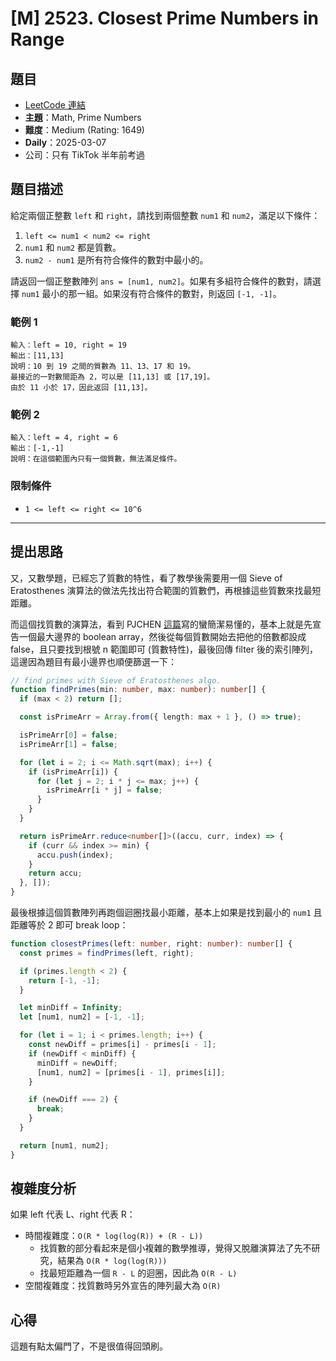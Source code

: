 # \[M\] 2523. Closest Prime Numbers in Range

## 題目

- [LeetCode 連結](https://leetcode.com/problems/closest-prime-numbers-in-range)
- **主題**：Math, Prime Numbers
- **難度**：Medium (Rating: 1649)
- **Daily**：2025-03-07
- 公司：只有 TikTok 半年前考過

## 題目描述

給定兩個正整數 `left` 和 `right`，請找到兩個整數 `num1` 和 `num2`，滿足以下條件：

1. `left <= num1 < num2 <= right`
2. `num1` 和 `num2` 都是質數。
3. `num2 - num1` 是所有符合條件的數對中最小的。

請返回一個正整數陣列 `ans = [num1, num2]`。如果有多組符合條件的數對，請選擇 `num1` 最小的那一組。如果沒有符合條件的數對，則返回 `[-1, -1]`。

### 範例 1

```plain
輸入：left = 10, right = 19
輸出：[11,13]
說明：10 到 19 之間的質數為 11、13、17 和 19。
最接近的一對數間距為 2，可以是 [11,13] 或 [17,19]。
由於 11 小於 17，因此返回 [11,13]。
```

### 範例 2

```plain
輸入：left = 4, right = 6
輸出：[-1,-1]
說明：在這個範圍內只有一個質數，無法滿足條件。
```

### 限制條件

- `1 <= left <= right <= 10^6`

---

## 提出思路

又，又數學題，已經忘了質數的特性，看了教學後需要用一個 Sieve of Eratosthenes 演算法的做法先找出符合範圍的質數們，再根據這些質數來找最短距離。

而這個找質數的演算法，看到 PJCHEN [這篇](https://pjchender.blogspot.com/2017/09/algorithm-sieve-of-eratosthenes.html)寫的蠻簡潔易懂的，基本上就是先宣告一個最大邊界的 boolean array，然後從每個質數開始去把他的倍數都設成 false，且只要找到根號 n 範圍即可 (質數特性)，最後回傳 filter 後的索引陣列，這邊因為題目有最小邊界也順便篩選一下：

```ts
// find primes with Sieve of Eratosthenes algo.
function findPrimes(min: number, max: number): number[] {
  if (max < 2) return [];

  const isPrimeArr = Array.from({ length: max + 1 }, () => true);

  isPrimeArr[0] = false;
  isPrimeArr[1] = false;

  for (let i = 2; i <= Math.sqrt(max); i++) {
    if (isPrimeArr[i]) {
      for (let j = 2; i * j <= max; j++) {
        isPrimeArr[i * j] = false;
      }
    }
  }

  return isPrimeArr.reduce<number[]>((accu, curr, index) => {
    if (curr && index >= min) {
      accu.push(index);
    }
    return accu;
  }, []);
}
```

最後根據這個質數陣列再跑個迴圈找最小距離，基本上如果是找到最小的 `num1` 且距離等於 2 即可 break loop：

```ts
function closestPrimes(left: number, right: number): number[] {
  const primes = findPrimes(left, right);

  if (primes.length < 2) {
    return [-1, -1];
  }

  let minDiff = Infinity;
  let [num1, num2] = [-1, -1];

  for (let i = 1; i < primes.length; i++) {
    const newDiff = primes[i] - primes[i - 1];
    if (newDiff < minDiff) {
      minDiff = newDiff;
      [num1, num2] = [primes[i - 1], primes[i]];
    }

    if (newDiff === 2) {
      break;
    }
  }

  return [num1, num2];
}
```

## 複雜度分析

如果 left 代表 L、right 代表 R：

- 時間複雜度：`O(R * log(log(R)) + (R - L))`
  - 找質數的部分看起來是個小複雜的數學推導，覺得又脫離演算法了先不研究，結果為 `O(R * log(log(R)))`
  - 找最短距離為一個 `R - L` 的迴圈，因此為 `O(R - L)`
- 空間複雜度：找質數時另外宣告的陣列最大為 `O(R)`

## 心得

這題有點太偏門了，不是很值得回頭刷。
